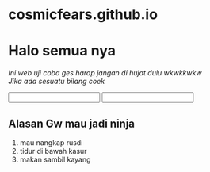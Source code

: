 # cosmicfears.github.io 

<h1>Halo semua nya </h1>
<head>
<i>
 <p>Ini web uji coba ges harap jangan di hujat dulu wkwkkwkw
  <br>Jika ada sesuatu bilang coek </p>
</i>
</head>

<div>
 <input type="url">
 <input typer="submit">
<h2> Alasan Gw mau jadi ninja</h2>
 <ol>
  <li>mau nangkap rusdi</li>
  <li>tidur di bawah kasur</li>
  <li>makan sambil kayang</li>
 </ol>
</div>
